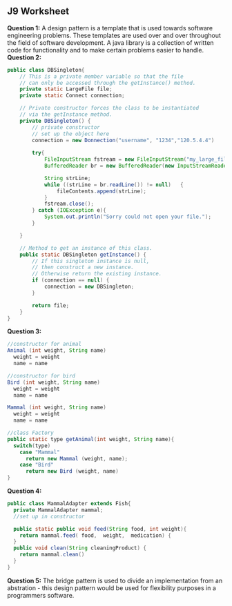 ## J9 Worksheet  

**Question 1:** A design pattern is a template that is used towards software engineering problems. These templates are used over and over throughout the field of software development. A java library
is a collection of written code for functionality and to make certain problems easier to handle.  
**Question 2:** 
```Java
public class DBSingleton{
    // This is a private member variable so that the file
    // can only be accessed through the getInstance() method.
    private static LargeFile file;
    private static Connect connection;

    // Private constructor forces the class to be instantiated 
    // via the getInstance method.
    private DBSingleton() {
        // private constructor
        // set up the object here
        connection = new Donnection("username", "1234","120.5.4.4")
      
        try{
            FileInputStream fstream = new FileInputStream("my_large_file.txt");
            BufferedReader br = new BufferedReader(new InputStreamReader(fstream));

            String strLine;
            while ((strLine = br.readLine()) != null)   {
                fileContents.append(strLine);
            }
            fstream.close();     
        } catch (IOException e){
            System.out.println("Sorry could not open your file.");
        }

    }

    // Method to get an instance of this class.
    public static DBSingleton getInstance() {
        // If this singleton instance is null, 
        // then construct a new instance.
        // Otherwise return the existing instance.
        if (connection == null) {
            connection = new DBSingleton;
        }

        return file;
    }
}
```
**Question 3:**
```Java
//constructor for animal
Animal (int weight, String name)
  weight = weight
  name = name

//constructor for bird
Bird (int weight, String name)
  weight = weight
  name = name

Mammal (int weight, String name)
  weight = weight
  name = name

//class Factory
public static type getAnimal(int weight, String name){
  switch(type)
    case "Mammal"
      return new Mammal (weight, name);
    case "Bird"
      return new Bird (weight, name)
}
```  
**Question 4:** 
```Java
public class MammalAdapter extends Fish{
  private MammalAdapter mammal;
  //set up in constructor

  public static public void feed(String food, int weight){
    return mammal.feed( food,  weight,  medication) {
  }
  public void clean(String cleaningProduct) {
    return mammal.clean()
  }
}
```
**Question 5:** The bridge pattern is used to divide an implementation from an abstration - this design pattern would be used for flexibility purposes
in a programmers software.
